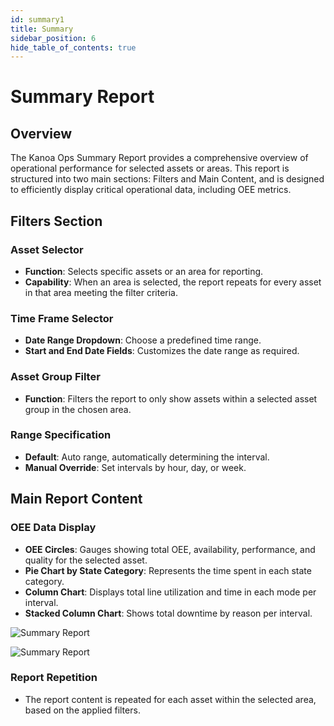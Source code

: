 ```yaml
---
id: summary1
title: Summary
sidebar_position: 6
hide_table_of_contents: true
---
```


# Summary Report

## Overview

The Kanoa Ops Summary Report provides a comprehensive overview of operational performance for selected assets or areas. This report is structured into two main sections: Filters and Main Content, and is designed to efficiently display critical operational data, including OEE metrics.

## Filters Section

### Asset Selector
- **Function**: Selects specific assets or an area for reporting.
- **Capability**: When an area is selected, the report repeats for every asset in that area meeting the filter criteria.

### Time Frame Selector
- **Date Range Dropdown**: Choose a predefined time range.
- **Start and End Date Fields**: Customizes the date range as required.

### Asset Group Filter
- **Function**: Filters the report to only show assets within a selected asset group in the chosen area.

### Range Specification
- **Default**: Auto range, automatically determining the interval.
- **Manual Override**: Set intervals by hour, day, or week.

## Main Report Content

### OEE Data Display
- **OEE Circles**: Gauges showing total OEE, availability, performance, and quality for the selected asset.
- **Pie Chart by State Category**: Represents the time spent in each state category.
- **Column Chart**: Displays total line utilization and time in each mode per interval.
- **Stacked Column Chart**: Shows total downtime by reason per interval.


![Summary Report](/img/ops-analytics-summary2.png)

![Summary Report](/img/ops-analytics-summary1.png)

### Report Repetition
- The report content is repeated for each asset within the selected area, based on the applied filters.



